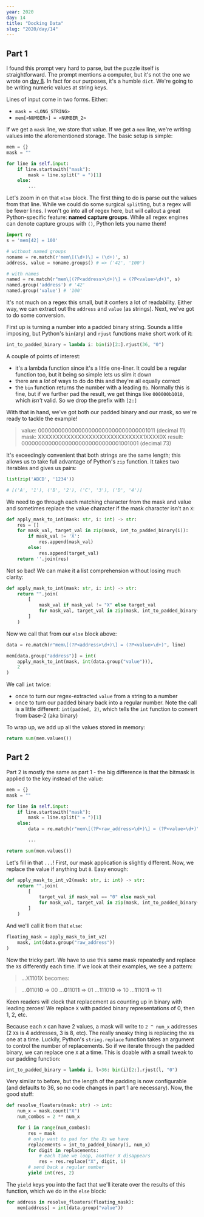 ```yaml
---
year: 2020
day: 14
title: "Docking Data"
slug: "2020/day/14"
---
```


## Part 1

I found this prompt very hard to parse, but the puzzle itself is straightforward. The prompt mentions a computer, but it's not the one we wrote on [day 8](https://github.com/xavdid/advent-of-code/tree/main/solutions/2020/day_08). In fact for our purposes, it's a humble `dict`. We're going to be writing numeric values at string keys.

Lines of input come in two forms. Either:

- `mask = <LONG_STRING>`
- `mem[<NUMBER>] = <NUMBER_2>`

If we get a `mask` line, we store that value. If we get a `mem` line, we're writing values into the aforementioned storage. The basic setup is simple:

```py
mem = {}
mask = ""

for line in self.input:
    if line.startswith("mask"):
        mask = line.split(" = ")[1]
    else:
        ...
```

Let's zoom in on that `else` block. The first thing to do is parse out the values from that line. While we could do some surgical `split`ting, but a regex will be fewer lines. I won't go into all of regex here, but will callout a great Python-specific feature: **named capture groups**. While all regex engines can denote capture groups with `()`, Python lets you name them!

```py
import re
s = 'mem[42] = 100'

# without named groups
noname = re.match(r'mem\[(\d+)\] = (\d+)', s)
address, value = noname.groups() # => ('42', '100')

# with names
named = re.match(r"mem\[(?P<address>\d+)\] = (?P<value>\d+)", s)
named.group('address') # '42'
named.group('value') # '100'
```

It's not much on a regex this small, but it confers a lot of readability. Either way, we can extract out the `address` and `value` (as strings). Next, we've got to do some conversion.

First up is turning a number into a padded binary string. Sounds a little imposing, but Python's `bin`(ary) and `rjust` functions make short work of it:

```py
int_to_padded_binary = lambda i: bin(i)[2:].rjust(36, "0")
```

A couple of points of interest:

- it's a lambda function since it's a little one-liner. It could be a regular function too, but it being so simple lets us slim it down
- there are a _lot_ of ways to do do this and they're all equally correct
- the `bin` function returns the number with a leading `0b`. Normally this is fine, but if we further pad the result, we get things like `000000b1010`, which _isn't_ valid. So we drop the prefix with `[2:]`

With that in hand, we've got both our padded binary and our mask, so we're ready to tackle the example!

> value: 000000000000000000000000000000001011 (decimal 11)
> mask: XXXXXXXXXXXXXXXXXXXXXXXXXXXXX1XXXX0X
> result: 000000000000000000000000000001001001 (decimal 73)

It's exceedingly convenient that both strings are the same length; this allows us to take full advantage of Python's `zip` function. It takes two iterables and gives us pairs:

```py
list(zip('ABCD', '1234'))

# [('A', '1'), ('B', '2'), ('C', '3'), ('D', '4')]
```

We need to go through each matching character from the mask and value and sometimes replace the value character if the mask character isn't an `X`:

```py
def apply_mask_to_int(mask: str, i: int) -> str:
    res = []
    for mask_val, target_val in zip(mask, int_to_padded_binary(i)):
        if mask_val != 'X':
            res.append(mask_val)
        else:
            res.append(target_val)
    return ''.join(res)
```

Not so bad! We can make it a list comprehension without losing much clarity:

```py
def apply_mask_to_int(mask: str, i: int) -> str:
    return "".join(
        [
            mask_val if mask_val != "X" else target_val
            for mask_val, target_val in zip(mask, int_to_padded_binary(i))
        ]
    )
```

Now we call that from our `else` block above:

```py
data = re.match(r"mem\[(?P<address>\d+)\] = (?P<value>\d+)", line)

mem[data.group("address")] = int(
    apply_mask_to_int(mask, int(data.group("value"))),
    2
)
```

We call `int` twice:

- once to turn our regex-extracted `value` from a string to a number
- once to turn our padded binary back into a regular number. Note the call is a little different: `int(padded, 2)`, which tells the `int` function to convert from base-2 (aka binary)

To wrap up, we add up all the values stored in memory:

```py
return sum(mem.values())
```

## Part 2

Part 2 is mostly the same as part 1 - the big difference is that the bitmask is applied to the key instead of the value:

```py
mem = {}
mask = ""

for line in self.input:
    if line.startswith("mask"):
        mask = line.split(" = ")[1]
    else:
        data = re.match(r"mem\[(?P<raw_address>\d+)\] = (?P<value>\d+)", line)

        ...

return sum(mem.values())
```

Let's fill in that `...`! First, our mask application is slightly different. Now, we replace the value if anything but `0`. Easy enough:

```py
def apply_mask_to_int_v2(mask: str, i: int) -> str:
    return "".join(
        [
            target_val if mask_val == "0" else mask_val
            for mask_val, target_val in zip(mask, int_to_padded_binary(i))
        ]
    )
```

And we'll call it from that `else`:

```py
floating_mask = apply_mask_to_int_v2(
    mask, int(data.group("raw_address"))
)
```

Now the tricky part. We have to use this same mask repeatedly and replace the `X`s differently each time. If we look at their examples, we see a pattern:

> ...X1101X becomes:

> ...**0**1101**0** => 00
> ...**0**1101**1** => 01
> ...**1**1101**0** => 10
> ...**1**1101**1** => 11

Keen readers will clock that replacement as counting up in binary with leading zeroes! We replace `X` with padded binary representations of 0, then 1, 2, etc.

Because each `X` can have 2 values, a mask will write to `2 ^ num_x` addresses (2 `X`s is 4 addresses, 3 is 8, etc). The really sneaky thing is replacing the `X`s one at a time. Luckily, Python's `string.replace` function takes an argument to control the number of replacements. So if we iterate through the padded binary, we can replace one `X` at a time. This is doable with a small tweak to our padding function:

```py
int_to_padded_binary = lambda i, l=36: bin(i)[2:].rjust(l, "0")
```

Very similar to before, but the length of the padding is now configurable (and defaults to 36, so no code changes in part 1 are necessary). Now, the good stuff:

```py
def resolve_floaters(mask: str) -> int:
    num_x = mask.count("X")
    num_combos = 2 ** num_x

    for i in range(num_combos):
        res = mask
        # only want to pad for the Xs we have
        replacements = int_to_padded_binary(i, num_x)
        for digit in replacements:
            # each time we loop, another X disappears
            res = res.replace("X", digit, 1)
        # send back a regular number
        yield int(res, 2)
```

The `yield` keys you into the fact that we'll iterate over the results of this function, which we do in the `else` block:

```py
for address in resolve_floaters(floating_mask):
    mem[address] = int(data.group("value"))
```

